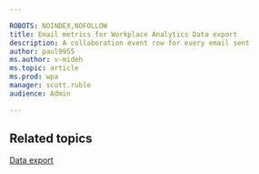 ```yaml
---

ROBOTS: NOINDEX,NOFOLLOW
title: Email metrics for Workplace Analytics Data export
description: A collaboration event row for every email sent
author: paul9955
ms.author: v-mideh
ms.topic: article
ms.prod: wpa
manager: scott.ruble
audience: Admin

---
```



  
## Related topics

[Data export](./data-access.md)
